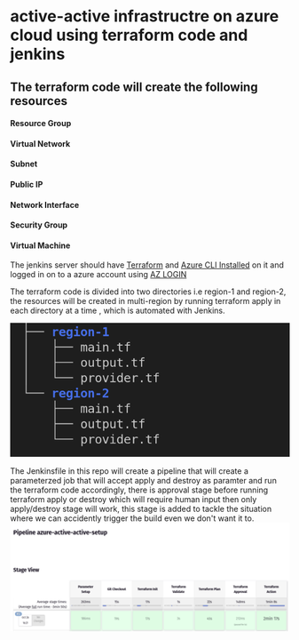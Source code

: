 
# active-active infrastructre on azure cloud using terraform code and jenkins

## The terraform code will create the following resources
#### Resource Group
#### Virtual Network
#### Subnet
#### Public IP
#### Network Interface
#### Security Group
#### Virtual Machine


The jenkins server should have [Terraform](https://developer.hashicorp.com/terraform/tutorials/aws-get-started/install-cli) and [Azure CLI Installed](https://learn.microsoft.com/en-us/cli/azure/install-azure-cli) on it and logged in on to a azure account using [AZ LOGIN](https://learn.microsoft.com/en-us/cli/azure/authenticate-azure-cli)


The terraform code is divided into two directories i.e region-1 and region-2, the resources will be created in multi-region by running terraform apply in each directory at a time , which is automated with Jenkins.

![](/images/dir_structure.png)

The Jenkinsfile in this repo will create a pipeline that will create a parameterzed job that will accept apply and destroy as paramter and run the terraform code accordingly, there is approval stage before running terraform apply or destroy which will require human input then only apply/destroy stage will work, this stage is added to tackle the situation where we can accidently trigger the build even we don't want it to.
![](/images/pipeline.webp)



